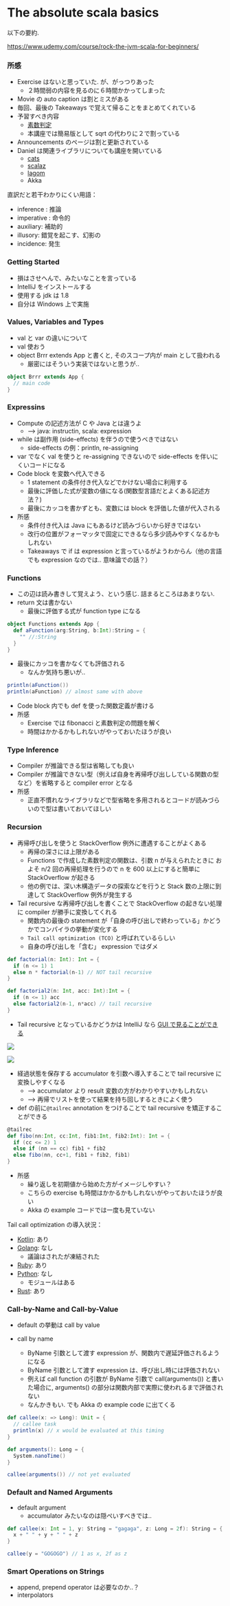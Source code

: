 # The absolute scala basics
以下の要約.

https://www.udemy.com/course/rock-the-jvm-scala-for-beginners/

### 所感

- Exercise はないと思っていた. が、がっつりあった
  - ２時間弱の内容を見るのに６時間かかってしまった
- Movie の auto caption は割とミスがある
- 毎回、最後の Takeaways で覚えて帰ることをまとめてくれている
- 予習すべき内容
  - [素数判定](https://ja.wikipedia.org/wiki/%E7%B4%A0%E6%95%B0%E5%88%A4%E5%AE%9A#%E6%A7%98%E3%80%85%E3%81%AA%E5%88%A4%E5%AE%9A%E6%B3%95)
  - 本講座では簡易版として sqrt の代わりに２で割っている
- Announcements のページは割と更新されている
- Daniel は関連ライブラリについても講座を開いている
  - [cats](https://typelevel.org/cats/)
  - [scalaz](https://github.com/scalaz/scalaz)
  - [lagom](https://www.lagomframework.com/)
  - Akka

直訳だと若干わかりにくい用語：

- inference : 推論
- imperative : 命令的
- auxiliary: 補助的
- illusory: 錯覚を起こす、幻影の
- incidence: 発生

### Getting Started

- 損はさせへんで、みたいなことを言っている
- IntelliJ をインストールする
- 使用する jdk は 1.8
- 自分は Windows 上で実施

### Values, Variables and Types

- val と var の違いについて
- val 使おう
- object Brrr extends App と書くと, そのスコープ内が main として扱われる
  - 厳密にはそういう実装ではないと思うが..

```scala
object Brrr extends App {
  // main code
}
```

### Expressins

- Compute の記述方法が C や Java とは違うよ
  - --> java: instructin, scala: expression
- while は副作用 (side-effects) を伴うので使うべきではない
  - side-effects の例：println, re-assigning
- var でなく val を使うと re-assigning できないので side-effects を伴いにくいコードになる
- Code block を変数へ代入できる
  - 1 statement の条件付き代入などでかけない場合に利用する
  - 最後に評価した式が変数の値になる(関数型言語だとよくある記述方法？)
  - 最後にカッコを書かずとも、変数には block を評価した値が代入される
- 所感
  - 条件付き代入は Java にもあるけど読みづらいから好きではない
  - 改行の位置がフォーマッタで固定にできるなら多少読みやすくなるかもしれない
  - Takeaways で if は expression と言っているがようわからん（他の言語でも expression なのでは.. 意味論での話？）

### Functions

- この辺は読み書きして覚えよう、という感じ. 詰まるところはあまりない.
- return 文は書かない
  - 最後に評価する式が function type になる

```scala
object Functions extends App {
  def aFunction(arg:String, b:Int):String = {
    "" //:String
  }
}
```

- 最後にカッコを書かなくても評価される
  - なんか気持ち悪いが..

```scala
println(aFunction())
println(aFunction) // almost same with above
```

- Code block 内でも def を使った関数定義が書ける
- 所感
  - Exercise では fibonacci と素数判定の問題を解く
  - 時間はかかるかもしれないがやっておいたほうが良い

### Type Inference

- Compiler が推論できる型は省略しても良い
- Compiler が推論できない型（例えば自身を再帰呼び出ししている関数の型など）を省略すると compiler error となる
- 所感
  - 正直不慣れなライブラリなどで型省略を多用されるとコードが読みづらいので型は書いておいてほしい

### Recursion

- 再帰呼び出しを使うと StackOverflow 例外に遭遇することがよくある
  - 再帰の深さには上限がある
  - Functions で作成した素数判定の関数は、引数 n が与えられたときに およそ n/2 回の再帰処理を行うので n を 600 以上にすると簡単に StackOverflow が起きる
  - 他の例では、深い木構造データの探索などを行うと Stack 数の上限に到達して StackOverflow 例外が発生する
- Tail recursive な再帰呼び出しを書くことで StackOverflow の起きない処理に compiler が勝手に変換してくれる
  - 関数内の最後の statement が「自身の呼び出しで終わっている」かどうかでコンパイラの挙動が変化する
  - `Tail call optimization (TCO)` と呼ばれているらしい
  - 自身の呼び出しを「含む」 expression ではダメ

```scala
def factorial(n: Int): Int = {
  if (n <= 1) 1
  else n * factorial(n-1) // NOT tail recursive
}

def factorial2(n: Int, acc: Int):Int = {
  if (n <= 1) acc
  else factorial2(n-1, n*acc) // tail recursive
}
```

- Tail recursive となっているかどうかは IntelliJ なら [GUI で見ることができる](https://blog.jetbrains.com/scala/2012/05/24/embrace-recursion/)

![](https://blog.jetbrains.com/wp-content/uploads/2012/05/scala-1.png)

![](https://blog.jetbrains.com/wp-content/uploads/2012/05/scala-2.png)

- 経過状態を保存する accumulator を引数へ導入することで tail recursive に変換しやすくなる
  - --> accumulator より result 変数の方がわかりやすいかもしれない
  - --> 再帰でリストを使って結果を持ち回しするときによく使う
- def の前に`@tailrec` annotation をつけることで tail recursive を矯正することができる

```scala
@tailrec
def fibo(nn:Int, cc:Int, fib1:Int, fib2:Int): Int = {
  if (cc <= 2) 1
  else if (nn == cc) fib1 + fib2
  else fibo(nn, cc+1, fib1 + fib2, fib1)
}
```

- 所感
  - 繰り返しを初期値から始めた方がイメージしやすい？
  - こちらの exercise も時間はかかるかもしれないがやっておいたほうが良い
  - Akka の example コードでは一度も見ていない

Tail call optimization の導入状況：

- [Kotlin](https://medium.com/coding-blocks/tail-call-optimization-in-jvm-with-kotlin-ebdf90b34ec9): あり
- [Golang](https://github.com/golang/go/issues/22624): なし
  - 議論はされたが凍結された
- [Ruby](https://harfangk.github.io/2017/01/01/how-to-enable-tail-call-recursion-in-ruby.html): あり
- [Python](https://github.com/baruchel/tco): なし
  - モジュールはある
- [Rust](https://users.rust-lang.org/t/when-will-rust-have-tco-tce/20790): あり

### Call-by-Name and Call-by-Value

- default の挙動は call by value

- call by name
  - ByName 引数として渡す expression が、関数内で遅延評価されるようになる
  - ByName 引数として渡す expression は、呼び出し時には評価されない
  - 例えば call function の引数が ByName 引数で call(arguments()) と書いた場合に, arguments() の部分は関数内部で実際に使われるまで評価されない
  - なんかきもい. でも Akka の example code に出てくる

```scala
def callee(x: => Long): Unit = {
  // callee task
  println(x) // x would be evaluated at this timing
}

def arguments(): Long = {
  System.nanoTime()
}

callee(arguments()) // not yet evaluated
```

### Default and Named Arguments

- default argument
  - accumulator みたいなのは隠ぺいすべきでは..

```scala
def callee(x: Int = 1, y: String = "gagaga", z: Long = 2f): String = {
  x + " " + y + " " + z
}

callee(y = "GOGOGO") // 1 as x, 2f as z
```

### Smart Operations on Strings

- append, prepend operator は必要なのか..？
- interpolators
